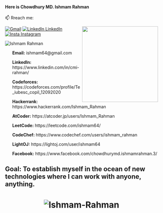 


#### Here is Chowdhury MD. Ishmam Rahman

📫 Rreach me:

[![Gmail](https://img.shields.io/badge/%20-Send%20Mail-black?color=14171A&labelColor=ef5350&logo=gmail&logoColor=ffffff)](mailto:ishmam64@gmail.com?subject=From%20GitHub&cc=ishmam64@gmail.com&body=Hi,%20there.%20Found%20you%20from%20GitHub.)
[![LinkedIn LinkedIn](https://img.shields.io/badge/%20-Connect-black?color=14171A&labelColor=0e76a8&logo=linkedin&logoColor=ffffff)](https://www.linkedin.com/in/cmi-rahman/)
<a target="_blank" href="https://github.com/MohiuddinRabby"><img width="250" align="right" src="https://media.giphy.com/media/KzKDpvEtLcQeh6gC9z/giphy.gif"></a>
[![Insta Instagram](https://img.shields.io/badge/%20-Follow-black?color=14171A&labelColor=d81b60&logo=instagram&logoColor=ffffff)](https://www.instagram.com/ishmam_omi/)



<img src="https://komarev.com/ghpvc/?username=Ishmam-Rahman" alt="Ishmam Rahman" />

<ul><b>Email:</b> ishmam64@gmail.com</ul>
<ul><b>LinkedIn:</b> https://www.linkedin.com/in/cmi-rahman/</ul>

<ul><b>Codeforces:</b> https://codeforces.com/profile/Te_iubesc_copil_12092020</ul>
<ul><b>Hackerrank:</b> https://www.hackerrank.com/Ishmam_Rahman</ul>
<ul><b>AtCoder:</b> https://atcoder.jp/users/Ishmam_Rahman</ul>
<ul><b>LeetCode:</b> https://leetcode.com/ishmam64/</ul>
<ul><b>CodeChef:</b> https://www.codechef.com/users/ishmam_rahman</ul>
<ul><b>LightOJ:</b> https://lightoj.com/user/ishmam64</ul>
<ul><b>Facebook:</b> https://www.facebook.com/chowdhurymd.ishmamrahman.3/</ul>

## Goal: To establish myself in the ocean of new technologies where I can work with anyone, anything. 


  <h1><p align="center"> <img align="center" src="https://github-readme-stats.vercel.app/api/top-langs/?username=Ishmam-Rahman&layout=compact&theme=radical" alt="Ishmam-Rahman"/> </p> </h1>


